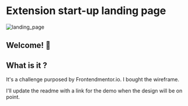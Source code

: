 
# Extension start-up landing page

![landing_page](https://user-images.githubusercontent.com/32961176/82736646-ad9b1d80-9d2b-11ea-9bbf-857b81f1f062.png)



## Welcome! 👋

## What is it ? 
It's a challenge purposed by Frontendmentor.io. I bought the wireframe. 

I'll update the readme with a link for the demo when the design will be on point.
